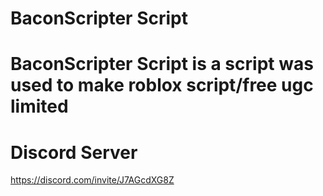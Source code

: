 # BaconScripter Script

# BaconScripter Script is a script was used to make roblox script/free ugc limited

# Discord Server
https://discord.com/invite/J7AGcdXG8Z

